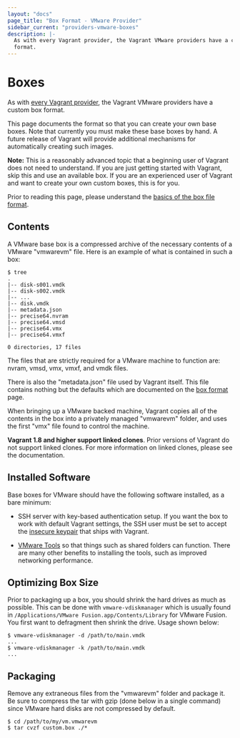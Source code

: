 ```yaml
---
layout: "docs"
page_title: "Box Format - VMware Provider"
sidebar_current: "providers-vmware-boxes"
description: |-
  As with every Vagrant provider, the Vagrant VMware providers have a custom box
  format.
---
```


# Boxes

As with [every Vagrant provider](/docs/providers/basic_usage.html), the
Vagrant VMware providers have a custom box format.

This page documents the format so that you can create your own base boxes.
Note that currently you must make these base boxes by hand. A future release
of Vagrant will provide additional mechanisms for automatically creating such
images.

<div class="alert alert-info">
  <strong>Note:</strong> This is a reasonably advanced topic that
  a beginning user of Vagrant does not need to understand. If you are
  just getting started with Vagrant, skip this and use an available
  box. If you are an experienced user of Vagrant and want to create
  your own custom boxes, this is for you.
</div>

Prior to reading this page, please understand the
[basics of the box file format](/docs/boxes/format.html).

## Contents

A VMware base box is a compressed archive of the necessary contents
of a VMware "vmwarevm" file. Here is an example of what is contained
in such a box:

```
$ tree
.
|-- disk-s001.vmdk
|-- disk-s002.vmdk
|-- ...
|-- disk.vmdk
|-- metadata.json
|-- precise64.nvram
|-- precise64.vmsd
|-- precise64.vmx
|-- precise64.vmxf

0 directories, 17 files
```

The files that are strictly required for a VMware machine to function are:
nvram, vmsd, vmx, vmxf, and vmdk files.

There is also the "metadata.json" file used by Vagrant itself. This file
contains nothing but the defaults which are documented on the
[box format](/docs/boxes/format.html) page.

When bringing up a VMware backed machine, Vagrant copies all of the contents
in the box into a privately managed "vmwarevm" folder, and uses the first
"vmx" file found to control the machine.

<div class="alert alert-info">
  <strong>Vagrant 1.8 and higher support linked clones</strong>. Prior versions
  of Vagrant do not support linked clones. For more information on
  linked clones, please see the documentation.
</div>

## Installed Software

Base boxes for VMware should have the following software installed, as
a bare minimum:

* SSH server with key-based authentication setup. If you want the box to
  work with default Vagrant settings, the SSH user must be set to accept
  the [insecure keypair](https://github.com/mitchellh/vagrant/blob/master/keys/vagrant.pub)
  that ships with Vagrant.

* [VMware Tools](https://kb.vmware.com/kb/340) so that things such as shared
  folders can function. There are many other benefits to installing the tools,
  such as improved networking performance.

## Optimizing Box Size

Prior to packaging up a box, you should shrink the hard drives as much as
possible. This can be done with `vmware-vdiskmanager` which is usually
found in `/Applications/VMware Fusion.app/Contents/Library` for VMware Fusion. You first
want to defragment then shrink the drive. Usage shown below:

```
$ vmware-vdiskmanager -d /path/to/main.vmdk
...
$ vmware-vdiskmanager -k /path/to/main.vmdk
...
```

## Packaging

Remove any extraneous files from the "vmwarevm" folder
and package it. Be sure to compress the tar with gzip (done below in a
single command) since VMware hard disks are not compressed by default.

```
$ cd /path/to/my/vm.vmwarevm
$ tar cvzf custom.box ./*
```
